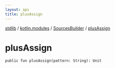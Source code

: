 ```yaml
---
layout: api
title: plusAssign
---
```

[stdlib](../../index.html) / [kotlin.modules](../index.html) / [SourcesBuilder](index.html) / [plusAssign](plusAssign.html)

# plusAssign

```
public fun plusAssign(pattern: String): Unit
```
